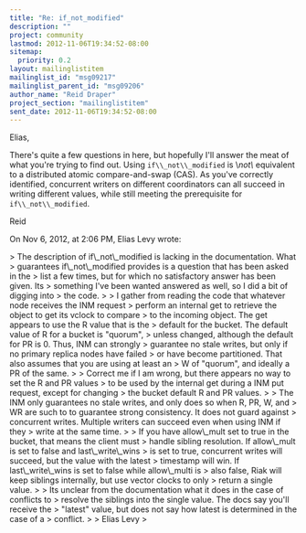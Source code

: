 ```yaml
---
title: "Re: if_not_modified"
description: ""
project: community
lastmod: 2012-11-06T19:34:52-08:00
sitemap:
  priority: 0.2
layout: mailinglistitem
mailinglist_id: "msg09217"
mailinglist_parent_id: "msg09206"
author_name: "Reid Draper"
project_section: "mailinglistitem"
sent_date: 2012-11-06T19:34:52-08:00
---
```



Elias,

There's quite a few questions in here, but hopefully I'll answer the meat of 
what you're
trying to find out. Using `if\\_not\\_modified` is \\_not\\_ equivalent to a 
distributed atomic
compare-and-swap (CAS). As you've correctly identified, concurrent writers
on different coordinators can all succeed in writing different values, while
still meeting the prerequisite for `if\\_not\\_modified`.

Reid

On Nov 6, 2012, at 2:06 PM, Elias Levy  wrote:

&gt; The description of if\\_not\\_modified is lacking in the documentation. What 
&gt; guarantees if\\_not\\_modified provides is a question that has been asked in the 
&gt; list a few times, but for which no satisfactory answer has been given. Its 
&gt; something I've been wanted answered as well, so I did a bit of digging into 
&gt; the code.
&gt; 
&gt; I gather from reading the code that whatever node receives the INM request 
&gt; perform an internal get to retrieve the object to get its vclock to compare 
&gt; to the incoming object. The get appears to use the R value that is the 
&gt; default for the bucket. The default value of R for a bucket is "quorum", 
&gt; unless changed, although the default for PR is 0. Thus, INM can strongly 
&gt; guarantee no stale writes, but only if no primary replica nodes have failed 
&gt; or have become partitioned. That also assumes that you are using at least an 
&gt; W of "quorum", and ideally a PR of the same.
&gt; 
&gt; Correct me if I am wrong, but there appears no way to set the R and PR values 
&gt; to be used by the internal get during a INM put request, except for changing 
&gt; the bucket default R and PR values.
&gt; 
&gt; The INM only guarantees no stale writes, and only does so when R, PR, W, and 
&gt; WR are such to to guarantee strong consistency. It does not guard against 
&gt; concurrent writes. Multiple writers can succeed even when using INM if they 
&gt; write at the same time.
&gt; 
&gt; If you have allow\\_mult set to true in the bucket, that means the client must 
&gt; handle sibling resolution. If allow\\_mult is set to false and last\\_write\\_wins 
&gt; is set to true, concurrent writes will succeed, but the value with the latest 
&gt; timestamp will win. If last\\_write\\_wins is set to false while allow\\_multi is 
&gt; also false, Riak will keep siblings internally, but use vector clocks to only 
&gt; return a single value. 
&gt; 
&gt; Its unclear from the documentation what it does in the case of conflicts to 
&gt; resolve the siblings into the single value. The docs say you'll receive the 
&gt; "latest" value, but does not say how latest is determined in the case of a 
&gt; conflict.
&gt; 
&gt; Elias Levy
&gt; 
